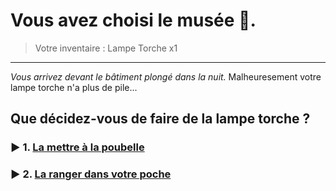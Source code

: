 # Vous avez choisi le musée 🏦.
> Votre inventaire : 
> Lampe Torche x1

---

*Vous arrivez devant le bâtiment plongé dans la nuit.*
Malheuresement votre lampe torche n'a plus de pile...

## Que décidez-vous de faire de la lampe torche ?
### ▶️ 1. [La mettre à la poubelle](./014-lampe-musee-poubelle.md)

### ▶️ 2. [La ranger dans votre poche](./015-lampe-musee-poche.md)
